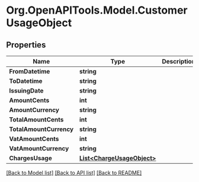 
# Org.OpenAPITools.Model.CustomerUsageObject

## Properties

Name | Type | Description | Notes
------------ | ------------- | ------------- | -------------
**FromDatetime** | **string** |  | [optional] 
**ToDatetime** | **string** |  | [optional] 
**IssuingDate** | **string** |  | [optional] 
**AmountCents** | **int** |  | [optional] 
**AmountCurrency** | **string** |  | [optional] 
**TotalAmountCents** | **int** |  | [optional] 
**TotalAmountCurrency** | **string** |  | [optional] 
**VatAmountCents** | **int** |  | [optional] 
**VatAmountCurrency** | **string** |  | [optional] 
**ChargesUsage** | [**List&lt;ChargeUsageObject&gt;**](ChargeUsageObject.md) |  | [optional] 

[[Back to Model list]](../README.md#documentation-for-models)
[[Back to API list]](../README.md#documentation-for-api-endpoints)
[[Back to README]](../README.md)

